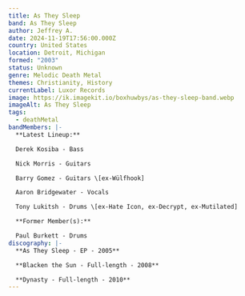 ```yaml
---
title: As They Sleep
band: As They Sleep
author: Jeffrey A.
date: 2024-11-19T17:56:00.000Z
country: United States
location: Detroit, Michigan
formed: "2003"
status: Unknown
genre: Melodic Death Metal
themes: Christianity, History
currentLabel: Luxor Records
image: https://ik.imagekit.io/boxhuwbys/as-they-sleep-band.webp
imageAlt: As They Sleep
tags:
  - deathMetal
bandMembers: |-
  **Latest Lineup:**

  Derek Kosiba - Bass  

  Nick Morris - Guitars  

  Barry Gomez - Guitars \[ex-Wülfhook]  

  Aaron Bridgewater - Vocals  

  Tony Lukitsh - Drums \[ex-Hate Icon, ex-Decrypt, ex-Mutilated]  

  **Former Member(s):**

  Paul Burkett - Drums
discography: |-
  **As They Sleep - EP - 2005**  

  **Blacken the Sun - Full-length - 2008**  

  **Dynasty - Full-length - 2010**
---
```

